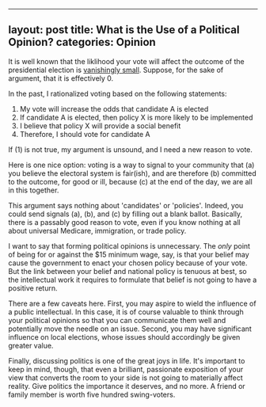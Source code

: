 
---
layout: post
title: What is the Use of a Political Opinion?
categories: Opinion
---

It is well known that the liklihood your vote will affect the outcome of the presidential election is [vanishingly small](https://www.stat.berkeley.edu/~aldous/157/Papers/vote.pdf). Suppose, for the sake of argument, that it is effectively 0.

In the past, I rationalized voting based on the following statements:
1. My vote will increase the odds that candidate A is elected
2. If candidate A is elected, then policy X is more likely to be implemented
3. I believe that policy X will provide a social benefit
4. Therefore, I should vote for candidate A

If (1) is not true, my argument is unsound, and I need a new reason to vote.

Here is one nice option: voting is a way to signal to your community that (a) you believe the electoral system is fair(ish), and are therefore (b) committed to the outcome, for good or ill, because (c) at the end of the day, we are all in this together. 

This argument says nothing about 'candidates' or 'policies'. Indeed, you could send signals (a), (b), and (c) by filling out a blank ballot. Basically, there is a passably good reason to vote, even if you know nothing at all about universal Medicare, immigration, or trade policy.

I want to say that forming political opinions is unnecessary. The *only* point of being for or against the $15 minimum wage, say, is that your belief may cause the government to enact your chosen policy because of your vote. But the link between your belief and national policy is tenuous at best, so the intellectual work it requires to formulate that belief is not going to have a positive return.

There are a few caveats here. First, you may aspire to wield the influence of a public intellectual. In this case, it is of course valuable to think through your political opinions so that you can communicate them well and potentially move the needle on an issue. Second, you may have significant influence on local elections, whose issues should accordingly be given greater value. 

Finally, discussing politics is one of the great joys in life. It's important to keep in mind, though, that even a brilliant, passionate exposition of your view that converts the room to your side is not going to materially affect reality. Give politics the importance it deserves, and no more. A friend or family member is worth five hundred swing-voters.
